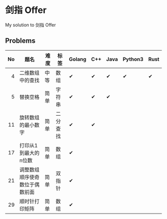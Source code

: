 # 剑指 Offer

My solution to 剑指 Offer

## Problems
|   No | 题名                           | 难度 | 标签     | Golang   | C++      | Java     | Python3  | Rust     |
| ---: | ------------------------------ | ---- | -------- | -------- | -------- | -------- | -------- | -------- |
|    4 | 二维数组中的查找               | 中等 | 数组     | &#10004; | &#10004; | &#10004; | &#10004; | &#10004; |
|    5 | 替换空格                       | 简单 | 字符串   | &#10004; | &#10004; | &#10004; |          |          |
|   11 | 旋转数组的最小数字             | 简单 | 二分查找 | &#10004; | &#10004; |          |          |          |
|   17 | 打印从1到最大的n位数           | 简单 | 数组     | &#10004; |          |          |          |          |
|   21 | 调整数组顺序使奇数位于偶数前面 | 简单 | 双指针   | &#10004; |          |          |          |          |
|   29 | 顺时针打印矩阵                 | 简单 | 数组     | &#10004; |          |          |          |          |